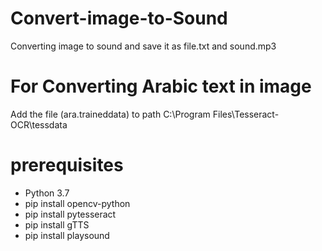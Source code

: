 # Convert-image-to-Sound
Converting image to sound and save it as file.txt and sound.mp3

# For Converting Arabic text in image
Add the file (ara.traineddata) to path C:\Program Files\Tesseract-OCR\tessdata

# prerequisites
  * Python 3.7
  * pip install opencv-python
  * pip install pytesseract
  * pip install gTTS
  * pip install playsound
